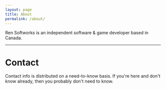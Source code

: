 ```yaml
---
layout: page
title: About
permalink: /about/
---
```


Ren Softworks is an independent software & game developer based in Canada.

---

# Contact

Contact info is distributed on a need-to-know basis. If you're here and don't know already, then you probably don't need to know.
